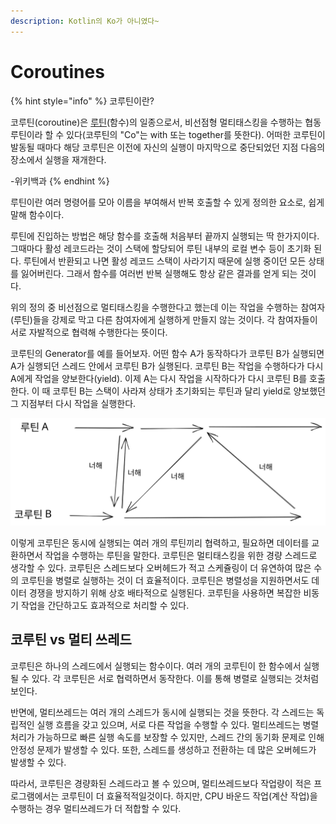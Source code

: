 ```yaml
---
description: Kotlin의 Ko가 아니였다~
---
```


# Coroutines

{% hint style="info" %}
코루틴이란?

코루틴(coroutine)은 [루틴](https://ko.wikipedia.org/wiki/%EB%A3%A8%ED%8B%B4)(함수)의 일종으로서, 비선점형 멀티태스킹을 수행하는 협동 루틴이라 할 수 있다(코루틴의 "Co"는 with 또는 together를 뜻한다). 어떠한 코루틴이 발동될 때마다 해당 코루틴은 이전에 자신의 실행이 마지막으로 중단되었던 지점 다음의 장소에서 실행을 재개한다.

\-위키백과
{% endhint %}

루틴이란 여러 명령어를 모아 이름을 부여해서 반복 호출할 수 있게 정의한 요소로, 쉽게 말해 함수이다.&#x20;

루틴에 진입하는 방법은 해당 함수를 호출해 처음부터 끝까지 실행되는 딱 한가지이다. 그때마다 활성 레코드라는 것이 스택에 할당되어 루틴 내부의 로컬 변수 등이 초기화 된다. 루틴에서 반환되고 나면 활성 레코드 스택이 사라기지 때문에 실행 중이던 모든 상태를 잃어버린다. 그래서 함수를 여러번 반복 실행해도 항상 같은 결과를 얻게 되는 것이다.&#x20;

위의 정의 중 비선점으로 멀티태스킹을 수행한다고 했는데 이는 작업을 수행하는 참여자(루틴)들을 강제로 막고 다른 참여자에게 실행하게 만들지 않는 것이다. 각 참여자들이 서로 자발적으로 협력해 수행한다는 뜻이다.&#x20;

코루틴의 Generator를 예를 들어보자. 어떤 함수 A가 동작하다가 코루틴 B가 실행되면 A가 실행되던 스레드 안에서 코루틴 B가 실행된다. 코루틴 B는 작업을 수행하다가 다시 A에게 작업을 양보한다(yield). 이제 A는 다시 작업을 시작하다가 다시 코루틴 B를 호출한다. 이 때 코루틴 B는 스택이 사라져 상태가 초기화되는 루틴과 달리 yield로 양보했던 그 지점부터 다시 작업을 실행한다.&#x20;



<img src="../../../../.gitbook/assets/file.excalidraw (24).svg" alt="" class="gitbook-drawing">



이렇게 코루틴은 동시에 실행되는 여러 개의 루틴끼리 협력하고, 필요하면 데이터를 교환하면서 작업을 수행하는 루틴을 말한다. 코루틴은 멀티태스킹을 위한 경량 스레드로 생각할 수 있다. 코루틴은 스레드보다 오버헤드가 적고 스케쥴링이 더 유연하여 많은 수의 코루틴을 병렬로 실행하는 것이 더 효율적이다. 코루틴은 병렬성을 지원하면서도 데이터 경쟁을 방지하기 위해 상호 배타적으로 실행된다. 코루틴을 사용하면 복잡한 비동기 작업을 간단하고도 효과적으로 처리할 수 있다.



## 코루틴 vs 멀티 쓰레드

코루틴은 하나의 스레드에서 실행되는 함수이다. 여러 개의 코루틴이 한 함수에서 실행될 수 있다. 각 코루틴은 서로 협력하면서 동작한다. 이를 통해 병렬로 실행되는 것처럼 보인다.&#x20;

반면에, 멀티쓰레드는 여러 개의 스레드가 동시에 실행되는 것을 뜻한다. 각 스레드는 독립적인 실행 흐름을 갖고 있으며, 서로 다른 작업을 수행할 수 있다. 멀티쓰레드는 병렬처리가 가능하므로 빠른 실행 속도를 보장할 수 있지만, 스레드 간의 동기화 문제로 인해 안정성 문제가 발생할 수 있다. 또한, 스레드를 생성하고 전환하는 데 많은 오버헤드가 발생할 수 있다.

따라서, 코루틴은 경량화된 스레드라고 볼 수 있으며, 멀티쓰레드보다 작업량이 적은 프로그램에서는 코루틴이 더 효율적적일것이다. 하지만, CPU 바운드 작업(계산 작업)을 수행하는 경우 멀티쓰레드가 더 적합할 수 있다.

